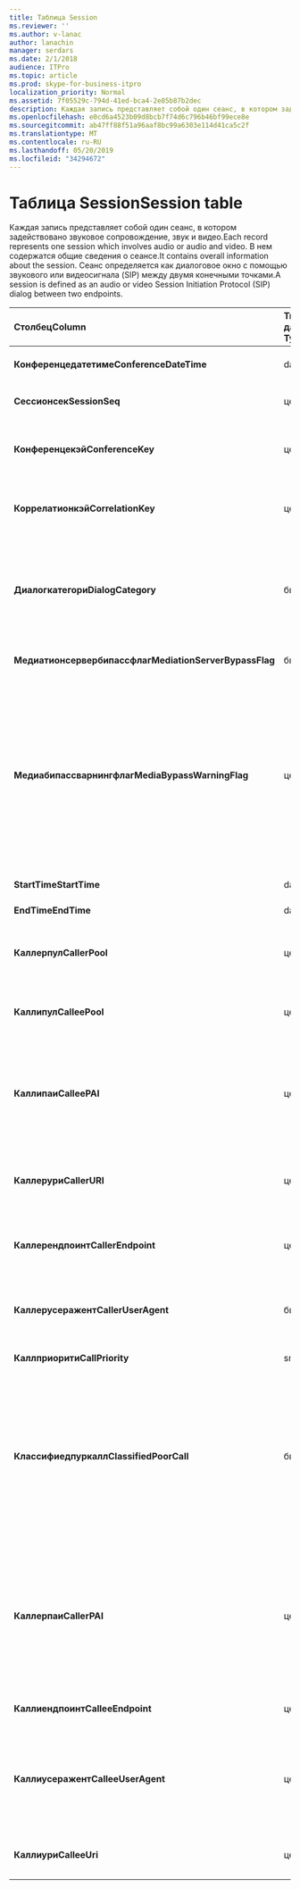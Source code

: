 ```yaml
---
title: Таблица Session
ms.reviewer: ''
ms.author: v-lanac
author: lanachin
manager: serdars
ms.date: 2/1/2018
audience: ITPro
ms.topic: article
ms.prod: skype-for-business-itpro
localization_priority: Normal
ms.assetid: 7f05529c-794d-41ed-bca4-2e85b87b2dec
description: Каждая запись представляет собой один сеанс, в котором задействовано звуковое сопровождение, звук и видео. В нем содержатся общие сведения о сеансе. Сеанс определяется как диалоговое окно с помощью звукового или видеосигнала (SIP) между двумя конечными точками.
ms.openlocfilehash: e0cd6a4523b09d8bcb7f74d6c796b46bf99ece8e
ms.sourcegitcommit: ab47ff88f51a96aaf8bc99a6303e114d41ca5c2f
ms.translationtype: MT
ms.contentlocale: ru-RU
ms.lasthandoff: 05/20/2019
ms.locfileid: "34294672"
---
```

# <a name="session-table"></a><span data-ttu-id="90400-105">Таблица Session</span><span class="sxs-lookup"><span data-stu-id="90400-105">Session table</span></span>
 
<span data-ttu-id="90400-106">Каждая запись представляет собой один сеанс, в котором задействовано звуковое сопровождение, звук и видео.</span><span class="sxs-lookup"><span data-stu-id="90400-106">Each record represents one session which involves audio or audio and video.</span></span> <span data-ttu-id="90400-107">В нем содержатся общие сведения о сеансе.</span><span class="sxs-lookup"><span data-stu-id="90400-107">It contains overall information about the session.</span></span> <span data-ttu-id="90400-108">Сеанс определяется как диалоговое окно с помощью звукового или видеосигнала (SIP) между двумя конечными точками.</span><span class="sxs-lookup"><span data-stu-id="90400-108">A session is defined as an audio or video Session Initiation Protocol (SIP) dialog between two endpoints.</span></span>
  
|<span data-ttu-id="90400-109">**Столбец**</span><span class="sxs-lookup"><span data-stu-id="90400-109">**Column**</span></span>|<span data-ttu-id="90400-110">**Тип данных**</span><span class="sxs-lookup"><span data-stu-id="90400-110">**Data Type**</span></span>|<span data-ttu-id="90400-111">**Ключ/индекс**</span><span class="sxs-lookup"><span data-stu-id="90400-111">**Key/Index**</span></span>|<span data-ttu-id="90400-112">**Сведения**</span><span class="sxs-lookup"><span data-stu-id="90400-112">**Details**</span></span>|
|:-----|:-----|:-----|:-----|
|<span data-ttu-id="90400-113">**Конференцедатетиме**</span><span class="sxs-lookup"><span data-stu-id="90400-113">**ConferenceDateTime**</span></span> <br/> |<span data-ttu-id="90400-114">datetime</span><span class="sxs-lookup"><span data-stu-id="90400-114">datetime</span></span>  <br/> |<span data-ttu-id="90400-115">Primary</span><span class="sxs-lookup"><span data-stu-id="90400-115">Primary</span></span>  <br/> |<span data-ttu-id="90400-116">На которую ссылается [Таблица диалогов](dialog.md).</span><span class="sxs-lookup"><span data-stu-id="90400-116">Referenced from the [Dialog table](dialog.md).</span></span>  <br/> |
|<span data-ttu-id="90400-117">**Сессионсек**</span><span class="sxs-lookup"><span data-stu-id="90400-117">**SessionSeq**</span></span> <br/> |<span data-ttu-id="90400-118">целое</span><span class="sxs-lookup"><span data-stu-id="90400-118">int</span></span>  <br/> |<span data-ttu-id="90400-119">Primary</span><span class="sxs-lookup"><span data-stu-id="90400-119">Primary</span></span>  <br/> |<span data-ttu-id="90400-120">На которую ссылается [Таблица диалогов](dialog.md).</span><span class="sxs-lookup"><span data-stu-id="90400-120">Referenced from the [Dialog table](dialog.md).</span></span>  <br/> |
|<span data-ttu-id="90400-121">**Конференцекэй**</span><span class="sxs-lookup"><span data-stu-id="90400-121">**ConferenceKey**</span></span> <br/> |<span data-ttu-id="90400-122">целое</span><span class="sxs-lookup"><span data-stu-id="90400-122">int</span></span>  <br/> |<span data-ttu-id="90400-123">Другом</span><span class="sxs-lookup"><span data-stu-id="90400-123">Foreign</span></span>  <br/> |<span data-ttu-id="90400-124">Клавиша Конференции.</span><span class="sxs-lookup"><span data-stu-id="90400-124">Conference key.</span></span> <span data-ttu-id="90400-125">На которую ссылается [Таблица конференций](conference.md).</span><span class="sxs-lookup"><span data-stu-id="90400-125">Referenced from the [Conference table](conference.md).</span></span>  <br/> |
|<span data-ttu-id="90400-126">**Коррелатионкэй**</span><span class="sxs-lookup"><span data-stu-id="90400-126">**CorrelationKey**</span></span> <br/> |<span data-ttu-id="90400-127">целое</span><span class="sxs-lookup"><span data-stu-id="90400-127">int</span></span>  <br/> |<span data-ttu-id="90400-128">Другом</span><span class="sxs-lookup"><span data-stu-id="90400-128">Foreign</span></span>  <br/> |<span data-ttu-id="90400-129">Ключ корреляции.</span><span class="sxs-lookup"><span data-stu-id="90400-129">Correlation key.</span></span> <span data-ttu-id="90400-130">На которую ссылается [Таблица сессионкоррелатион](sessioncorrelation.md).</span><span class="sxs-lookup"><span data-stu-id="90400-130">Referenced from the [SessionCorrelation table](sessioncorrelation.md).</span></span>  <br/> |
|<span data-ttu-id="90400-131">**Диалогкатегори**</span><span class="sxs-lookup"><span data-stu-id="90400-131">**DialogCategory**</span></span> <br/> |<span data-ttu-id="90400-132">бит</span><span class="sxs-lookup"><span data-stu-id="90400-132">bit</span></span>  <br/> | <br/> |<span data-ttu-id="90400-133">Категория диалогового окна; 0 — это серверная организация Skype для бизнеса. 1 — это сервер исправлений для шлюза PSTN Gateway.</span><span class="sxs-lookup"><span data-stu-id="90400-133">Dialog category; 0 is Skype for Business Server to Mediation Server leg; 1 is Mediation Server to PSTN gateway leg.</span></span>  <br/> |
|<span data-ttu-id="90400-134">**Медиатионсервербипассфлаг**</span><span class="sxs-lookup"><span data-stu-id="90400-134">**MediationServerBypassFlag**</span></span> <br/> |<span data-ttu-id="90400-135">бит</span><span class="sxs-lookup"><span data-stu-id="90400-135">bit</span></span>  <br/> ||<span data-ttu-id="90400-136">Флаг, указывающий, обходит ли звонок.</span><span class="sxs-lookup"><span data-stu-id="90400-136">Flag indicating if the call was bypassed or not.</span></span>  <br/> |
|<span data-ttu-id="90400-137">**Медиабипассварнингфлаг**</span><span class="sxs-lookup"><span data-stu-id="90400-137">**MediaBypassWarningFlag**</span></span> <br/> |<span data-ttu-id="90400-138">целое</span><span class="sxs-lookup"><span data-stu-id="90400-138">int</span></span>  <br/> ||<span data-ttu-id="90400-139">Это поле, если оно указано, указывает, почему звонок не обходится даже в том случае, если идентификаторы обхода не совпадают.</span><span class="sxs-lookup"><span data-stu-id="90400-139">This field, if present, indicates why a call was not bypassed even if the bypass IDs matched.</span></span> <span data-ttu-id="90400-140">Для Skype для бизнеса Server определено только одно значение.</span><span class="sxs-lookup"><span data-stu-id="90400-140">For Skype for Business Server, only one value is defined.</span></span>  <br/> <span data-ttu-id="90400-141">0x0001 — Неизвестный идентификатор обхода для сетевого адаптера по умолчанию.</span><span class="sxs-lookup"><span data-stu-id="90400-141">0x0001 - Unknown bypass ID for Default network adapter.</span></span>  <br/> |
|<span data-ttu-id="90400-142">**StartTime**</span><span class="sxs-lookup"><span data-stu-id="90400-142">**StartTime**</span></span> <br/> |<span data-ttu-id="90400-143">datetime</span><span class="sxs-lookup"><span data-stu-id="90400-143">datetime</span></span>  <br/> | <br/> |<span data-ttu-id="90400-144">Время начала звонка.</span><span class="sxs-lookup"><span data-stu-id="90400-144">Call start time.</span></span>  <br/> |
|<span data-ttu-id="90400-145">**EndTime**</span><span class="sxs-lookup"><span data-stu-id="90400-145">**EndTime**</span></span> <br/> |<span data-ttu-id="90400-146">datetime</span><span class="sxs-lookup"><span data-stu-id="90400-146">datetime</span></span>  <br/> | <br/> |<span data-ttu-id="90400-147">Время окончания звонка.</span><span class="sxs-lookup"><span data-stu-id="90400-147">Call end time.</span></span>  <br/> |
|<span data-ttu-id="90400-148">**Каллерпул**</span><span class="sxs-lookup"><span data-stu-id="90400-148">**CallerPool**</span></span> <br/> |<span data-ttu-id="90400-149">целое</span><span class="sxs-lookup"><span data-stu-id="90400-149">int</span></span>  <br/> |<span data-ttu-id="90400-150">Другом</span><span class="sxs-lookup"><span data-stu-id="90400-150">Foreign</span></span>  <br/> |<span data-ttu-id="90400-151">Пул вызывающего абонента.</span><span class="sxs-lookup"><span data-stu-id="90400-151">The pool of the caller.</span></span> <span data-ttu-id="90400-152">На которую ссылается [Таблица пула](pool.md).</span><span class="sxs-lookup"><span data-stu-id="90400-152">Referenced from the [Pool table](pool.md).</span></span>  <br/> |
|<span data-ttu-id="90400-153">**Каллипул**</span><span class="sxs-lookup"><span data-stu-id="90400-153">**CalleePool**</span></span> <br/> |<span data-ttu-id="90400-154">целое</span><span class="sxs-lookup"><span data-stu-id="90400-154">int</span></span>  <br/> |<span data-ttu-id="90400-155">Другом</span><span class="sxs-lookup"><span data-stu-id="90400-155">Foreign</span></span>  <br/> |<span data-ttu-id="90400-156">Пул приемника вызова.</span><span class="sxs-lookup"><span data-stu-id="90400-156">The pool of the call receiver.</span></span> <span data-ttu-id="90400-157">На которую ссылается [Таблица пула](pool.md).</span><span class="sxs-lookup"><span data-stu-id="90400-157">Referenced from the [Pool table](pool.md).</span></span>  <br/> |
|<span data-ttu-id="90400-158">**Каллипаи**</span><span class="sxs-lookup"><span data-stu-id="90400-158">**CalleePAI**</span></span> <br/> |<span data-ttu-id="90400-159">целое</span><span class="sxs-lookup"><span data-stu-id="90400-159">int</span></span>  <br/> |<span data-ttu-id="90400-160">Другом</span><span class="sxs-lookup"><span data-stu-id="90400-160">Foreign</span></span>  <br/> |<span data-ttu-id="90400-161">Универсальный код ресурса (URI) SIP в удостоверении SIP (паи) принимающей конечной точки.</span><span class="sxs-lookup"><span data-stu-id="90400-161">SIP URI in the SIP p-asserted identity (PAI) of the receiving endpoint.</span></span> <span data-ttu-id="90400-162">На которую ссылается [Пользовательская таблица](user-0.md).</span><span class="sxs-lookup"><span data-stu-id="90400-162">Referenced from the [User table](user-0.md).</span></span>  <br/> |
|<span data-ttu-id="90400-163">**Каллерури**</span><span class="sxs-lookup"><span data-stu-id="90400-163">**CallerURI**</span></span> <br/> |<span data-ttu-id="90400-164">целое</span><span class="sxs-lookup"><span data-stu-id="90400-164">int</span></span>  <br/> |<span data-ttu-id="90400-165">Другом</span><span class="sxs-lookup"><span data-stu-id="90400-165">Foreign</span></span>  <br/> |<span data-ttu-id="90400-166">URI вызывающего абонента.</span><span class="sxs-lookup"><span data-stu-id="90400-166">Caller's URI.</span></span> <span data-ttu-id="90400-167">На которую ссылается [Пользовательская таблица](user-0.md).</span><span class="sxs-lookup"><span data-stu-id="90400-167">Referenced from the [User table](user-0.md).</span></span>  <br/> |
|<span data-ttu-id="90400-168">**Каллерендпоинт**</span><span class="sxs-lookup"><span data-stu-id="90400-168">**CallerEndpoint**</span></span> <br/> |<span data-ttu-id="90400-169">целое</span><span class="sxs-lookup"><span data-stu-id="90400-169">int</span></span>  <br/> |<span data-ttu-id="90400-170">Другом</span><span class="sxs-lookup"><span data-stu-id="90400-170">Foreign</span></span>  <br/> |<span data-ttu-id="90400-171">Конечная точка вызывающего абонента.</span><span class="sxs-lookup"><span data-stu-id="90400-171">Caller's endpoint.</span></span> <span data-ttu-id="90400-172">На которую ссылается [таблица конечных точек](endpoint.md).</span><span class="sxs-lookup"><span data-stu-id="90400-172">Referenced from the [Endpoint table](endpoint.md).</span></span>  <br/> |
|<span data-ttu-id="90400-173">**Каллерусеражент**</span><span class="sxs-lookup"><span data-stu-id="90400-173">**CallerUserAgent**</span></span> <br/> |<span data-ttu-id="90400-174">бит</span><span class="sxs-lookup"><span data-stu-id="90400-174">bit</span></span>  <br/> |<span data-ttu-id="90400-175">Другом</span><span class="sxs-lookup"><span data-stu-id="90400-175">Foreign</span></span>  <br/> |<span data-ttu-id="90400-176">Агент пользователя вызывающего абонента.</span><span class="sxs-lookup"><span data-stu-id="90400-176">Caller's user agent.</span></span> <span data-ttu-id="90400-177">На которую ссылается [Таблица UserAgent](useragent.md).</span><span class="sxs-lookup"><span data-stu-id="90400-177">Referenced from the [UserAgent table](useragent.md).</span></span>  <br/> |
|<span data-ttu-id="90400-178">**Каллприорити**</span><span class="sxs-lookup"><span data-stu-id="90400-178">**CallPriority**</span></span> <br/> |<span data-ttu-id="90400-179">smallint</span><span class="sxs-lookup"><span data-stu-id="90400-179">smallint</span></span>  <br/> ||<span data-ttu-id="90400-180">Приоритет этого звонка.</span><span class="sxs-lookup"><span data-stu-id="90400-180">The priority of this call.</span></span>  <br/> |
|<span data-ttu-id="90400-181">**Классифиедпуркалл**</span><span class="sxs-lookup"><span data-stu-id="90400-181">**ClassifiedPoorCall**</span></span> <br/> |<span data-ttu-id="90400-182">бит</span><span class="sxs-lookup"><span data-stu-id="90400-182">bit</span></span>  <br/> ||<span data-ttu-id="90400-183">Этот столбец устарел и не используется в Skype для бизнеса Server.</span><span class="sxs-lookup"><span data-stu-id="90400-183">This column has been deprecated and is not used in Skype for Business Server.</span></span> <span data-ttu-id="90400-184">Вместо этого эти сведения выводятся в виде линий для отдельных носителей.</span><span class="sxs-lookup"><span data-stu-id="90400-184">Instead, this information is reported on a per-media line bases.</span></span> <span data-ttu-id="90400-185">Дополнительные сведения можно найти в [таблице медиалине](medialine-0.md) .</span><span class="sxs-lookup"><span data-stu-id="90400-185">Refer to the [MediaLine table](medialine-0.md) for more information.</span></span> <br/> |
|<span data-ttu-id="90400-186">**Каллерпаи**</span><span class="sxs-lookup"><span data-stu-id="90400-186">**CallerPAI**</span></span> <br/> |<span data-ttu-id="90400-187">целое</span><span class="sxs-lookup"><span data-stu-id="90400-187">int</span></span>  <br/> |<span data-ttu-id="90400-188">Другом</span><span class="sxs-lookup"><span data-stu-id="90400-188">Foreign</span></span>  <br/> |<span data-ttu-id="90400-189">P-утвержденные-идентификационные данные пользователя, который присоединил звонок.</span><span class="sxs-lookup"><span data-stu-id="90400-189">P-Asserted-Identity of the user who placed the call.</span></span> <span data-ttu-id="90400-190">Идентификатор P-Assert (паи) используется для передачи истинного удостоверения пользователя, который находил звонок.</span><span class="sxs-lookup"><span data-stu-id="90400-190">The P-Asserted-Identity (PAI) is used to convey the true identity of the user who placed the call.</span></span>  <br/> |
|<span data-ttu-id="90400-191">**Каллиендпоинт**</span><span class="sxs-lookup"><span data-stu-id="90400-191">**CalleeEndpoint**</span></span> <br/> |<span data-ttu-id="90400-192">целое</span><span class="sxs-lookup"><span data-stu-id="90400-192">int</span></span>  <br/> |<span data-ttu-id="90400-193">Другом</span><span class="sxs-lookup"><span data-stu-id="90400-193">Foreign</span></span>  <br/> |<span data-ttu-id="90400-194">Конечная точка, в которой был получен звонок.</span><span class="sxs-lookup"><span data-stu-id="90400-194">Endpoint that received the call.</span></span>  <br/> |
|<span data-ttu-id="90400-195">**Каллиусеражент**</span><span class="sxs-lookup"><span data-stu-id="90400-195">**CalleeUserAgent**</span></span> <br/> |<span data-ttu-id="90400-196">целое</span><span class="sxs-lookup"><span data-stu-id="90400-196">int</span></span>  <br/> |<span data-ttu-id="90400-197">Другом</span><span class="sxs-lookup"><span data-stu-id="90400-197">Foreign</span></span>  <br/> |<span data-ttu-id="90400-198">Агент пользователя, который использовался пользователем, который получил звонок.</span><span class="sxs-lookup"><span data-stu-id="90400-198">User agent employed by the user who received the call.</span></span> <span data-ttu-id="90400-199">Агенты пользователей представляют собой клиентскую конечную точку.</span><span class="sxs-lookup"><span data-stu-id="90400-199">User agents represent the client endpoint device.</span></span>  <br/> |
|<span data-ttu-id="90400-200">**Каллиури**</span><span class="sxs-lookup"><span data-stu-id="90400-200">**CalleeUri**</span></span> <br/> |<span data-ttu-id="90400-201">целое</span><span class="sxs-lookup"><span data-stu-id="90400-201">int</span></span>  <br/> |<span data-ttu-id="90400-202">Другом</span><span class="sxs-lookup"><span data-stu-id="90400-202">Foreign</span></span>  <br/> |<span data-ttu-id="90400-203">Универсальный код ресурса (URI) SIP пользователя, который получил звонок.</span><span class="sxs-lookup"><span data-stu-id="90400-203">SIP URI of the user who received the call.</span></span>  <br/> |
   

